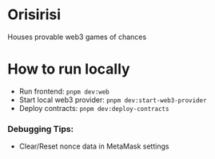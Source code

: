 # Orisirisi

Houses provable web3 games of chances

# How to run locally

- Run frontend: `pnpm dev:web`
- Start local web3 provider: `pnpm dev:start-web3-provider`
- Deploy contracts: `pnpm dev:deploy-contracts`

### Debugging Tips:

- Clear/Reset nonce data in MetaMask settings
